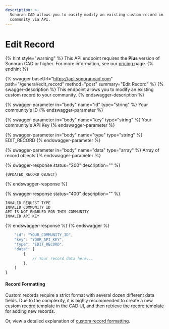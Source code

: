 ```yaml
---
description: >-
  Sonoran CAD allows you to easily modify an existing custom record in your
  community via API.
---
```


# Edit Record

{% hint style="warning" %}
This API endpoint requires the **Plus** version of Sonoran CAD or higher. For more information, see our [pricing ](../../../../../pricing/faq/)page.
{% endhint %}

{% swagger baseUrl="https://api.sonorancad.com" path="/general/edit_record" method="post" summary="Edit Record" %}
{% swagger-description %}
This endpoint allows you to modify an existing custom record to your community.
{% endswagger-description %}

{% swagger-parameter in="body" name="id" type="string" %}
Your community's ID
{% endswagger-parameter %}

{% swagger-parameter in="body" name="key" type="string" %}
Your community's API Key
{% endswagger-parameter %}

{% swagger-parameter in="body" name="type" type="string" %}
EDIT_RECORD
{% endswagger-parameter %}

{% swagger-parameter in="body" name="data" type="array" %}
Array of record objects
{% endswagger-parameter %}

{% swagger-response status="200" description="" %}
```
{UPDATED RECORD OBJECT}
```
{% endswagger-response %}

{% swagger-response status="400" description="" %}
```
INVALID REQUEST TYPE
INVALID COMMUNITY ID
API IS NOT ENABLED FOR THIS COMMUNITY
INVALID API KEY
```
{% endswagger-response %}
{% endswagger %}

```javascript
    "id": "YOUR_COMMUNITY_ID",
    "key": "YOUR_API_KEY",
    "type": "EDIT_RECORD",
    "data": [
        {
            // Your record data here...
        },
    ]
}
```

#### Record Formatting

Custom records require a strict format with several dozen different data fields. Due to the complexity, it is highly recommended to create a new custom record template in the CAD UI, and then [retrieve the record template](get-record-template.md) for adding new records.

Or, view a detailed explanation of [custom record formatting](./#record-formatting).&#x20;
